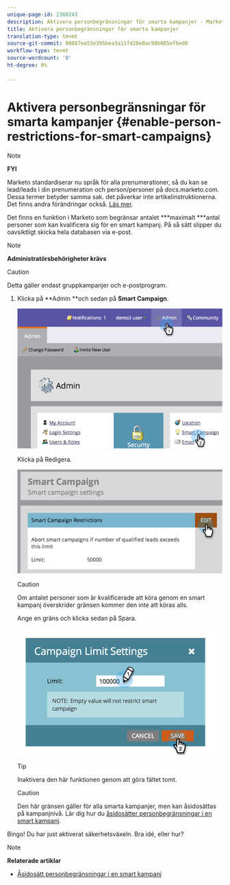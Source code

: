 ```yaml
---
unique-page-id: 2360243
description: Aktivera personbegränsningar för smarta kampanjer - Marketo Docs - Produktdokumentation
title: Aktivera personbegränsningar för smarta kampanjer
translation-type: tm+mt
source-git-commit: 00887ea53e395bea3a11fd28e0ac98b085ef6ed8
workflow-type: tm+mt
source-wordcount: '0'
ht-degree: 0%

---
```



# Aktivera personbegränsningar för smarta kampanjer {#enable-person-restrictions-for-smart-campaigns}

>[!NOTE]
>
>**FYI**
>
>Marketo standardiserar nu språk för alla prenumerationer, så du kan se lead/leads i din prenumeration och person/personer på docs.marketo.com. Dessa termer betyder samma sak. det påverkar inte artikelinstruktionerna. Det finns andra förändringar också. [Läs mer](http://docs.marketo.com/display/DOCS/Updates+to+Marketo+Terminology).

Det finns en funktion i Marketo som begränsar antalet ***maximalt ***antal personer som kan kvalificera sig för en smart kampanj. På så sätt slipper du oavsiktligt skicka hela databasen via e-post.

>[!NOTE]
>
>**Administratörsbehörigheter krävs**

>[!CAUTION]
>
>Detta gäller endast gruppkampanjer och e-postprogram.

1. Klicka på **Admin **och sedan på **Smart Campaign**.

   ![](assets/image2014-9-18-15-3a58-3a29.png)

   Klicka på Redigera.

   ![](assets/image2014-9-18-15-3a59-3a7.png)

   >[!CAUTION]
   >
   >
   >Om antalet personer som är kvalificerade att köra genom en smart kampanj överskrider gränsen kommer den inte att köras alls.

   Ange en gräns och klicka sedan på Spara.

   ![](assets/image2014-9-18-15-3a59-3a56.png)

   >[!TIP]
   >
   >
   >Inaktivera den här funktionen genom att göra fältet tomt.

   >[!CAUTION]
   >
   >
   >Den här gränsen gäller för alla smarta kampanjer, men kan åsidosättas på kampanjnivå. Lär dig hur du [åsidosätter personbegränsningar i en smart kampanj](../../../product-docs/core-marketo-concepts/smart-campaigns/using-smart-campaigns/override-person-restrictions-in-a-smart-campaign.md).

Bingo! Du har just aktiverat säkerhetsväxeln. Bra idé, eller hur?

>[!NOTE]
>
>**Relaterade artiklar**
>
>* [Åsidosätt personbegränsningar i en smart kampanj](../../../product-docs/core-marketo-concepts/smart-campaigns/using-smart-campaigns/override-person-restrictions-in-a-smart-campaign.md)

>



